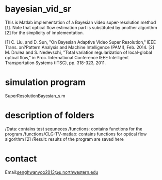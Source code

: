 # bayesian_vid_sr
This is Matlab implementation of a Bayesian video super-resolution method [1]. Note that optical flow estimation part is substituted by another algorithm [2] for the simplicity of implementation.

[1] C. Liu, and D. Sun, "On Bayesian Adaptive Video Super Resolution," IEEE Trans. on?Pattern Analysis and Machine Intelligence (PAMI), Feb. 2014.
[2] M. Drulea and S. Nedevschi, "Total variation regularization of local-global optical flow," in Proc. International Conference IEEE Intelligent Transportation Systems (ITSC), pp. 318-323, 2011.

# simulation program
SuperResolutionBayesian_s.m

# description of folders
/Data: contains test sequneces
/functions: contains functions for the program
/functions/CLG-TV-matlab: contains functions for optical flow algorithm [2]
/Result: results of the program are saved here

# contact
Email:senghwanyoo2013@u.northwestern.edu
